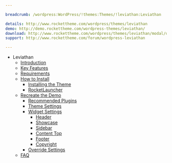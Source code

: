 ```yaml
---

breadcrumb: /wordpress:WordPress/!themes:Themes/!leviathan:Leviathan

details: http://www.rockettheme.com/wordpress/themes/leviathan
demo: http://demo.rockettheme.com/wordpress-themes/leviathan/
download: http://www.rockettheme.com/wordpress/themes/leviathan/modal/downloads
support: http://www.rockettheme.com/forum/wordpress-leviathan

---
```


* Leviathan
    * [Introduction]()
    * [Key Features](INDEX.md#key-features)
    * [Requirements](INDEX.md#requirements)
    * [How to Install](../../start/themes.md#how-to-install)
        * [Installing the Theme](../../start/themes.md#installing-the-theme)
        * [RocketLauncher](../../start/rocketlauncher.md)
    * [Recreate the Demo](demo.md)
        * [Recommended Plugins](demo.md#recommended-plugins)
        * [Theme Settings](demo.md#theme-settings)
        * [Widget Settings](demo.md#widget-settings)
            * [Header](demo_header.md)
            * [Showcase](demo_showcase.md)
            * [Sidebar](demo_sidebar.md)
            * [Content Top](demo_contenttop.md)
            * [Footer](demo_footer.md)
            * [Copyright](demo_copyright.md)
        * [Override Settings](demo_override.md)
    * [FAQ](faq.md)


